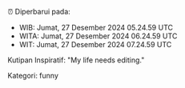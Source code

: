 ⏰ Diperbarui pada:
- WIB: Jumat, 27 Desember 2024 05.24.59 UTC
- WITA: Jumat, 27 Desember 2024 06.24.59 UTC
- WIT: Jumat, 27 Desember 2024 07.24.59 UTC

Kutipan Inspiratif:
"My life needs editing."


Kategori: funny

